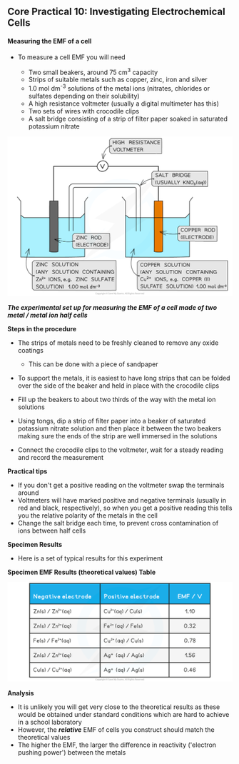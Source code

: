 Core Practical 10: Investigating Electrochemical Cells
------------------------------------------------------

#### Measuring the EMF of a cell

* To measure a cell EMF you will need

  + Two small beakers, around 75 cm<sup>3</sup> capacity
  + Strips of suitable metals such as copper, zinc, iron and silver
  + 1.0 mol dm<sup>-3</sup> solutions of the metal ions (nitrates, chlorides or sulfates depending on their solubility)
  + A high resistance voltmeter (usually a digital multimeter has this)
  + Two sets of wires with crocodile clips
  + A salt bridge consisting of a strip of filter paper soaked in saturated potassium nitrate

![Electrochemistry Calculations - Electrochemical Cell, downloadable AS & A Level Chemistry revision notes](5.4-Electrochemistry-Calculations-Electrochemical-Cell.png)

*<b>The experimental set up for measuring the EMF of a cell made of two metal / metal ion half cells</b>*

<b>Steps in the procedure</b>

* The strips of metals need to be freshly cleaned to remove any oxide coatings

  + This can be done with a piece of sandpaper
* To support the metals, it is easiest to have long strips that can be folded over the side of the beaker and held in place with the crocodile clips
* Fill up the beakers to about two thirds of the way with the metal ion solutions
* Using tongs, dip a strip of filter paper into a beaker of saturated potassium nitrate solution and then place it between the two beakers making sure the ends of the strip are well immersed in the solutions
* Connect the crocodile clips to the voltmeter, wait for a steady reading and record the measurement

<b>Practical tips</b>

* If you don't get a positive reading on the voltmeter swap the terminals around
* Voltmeters will have marked positive and negative terminals (usually in red and black, respectively), so when you get a positive reading this tells you the relative polarity of the metals in the cell
* Change the salt bridge each time, to prevent cross contamination of ions between half cells

<b>Specimen Results</b>

* Here is a set of typical results for this experiment

<b>Specimen EMF Results (theoretical values) Table</b>

![Specimen EMF results, downloadable AS & A Level Chemistry revision notes](8.1.2-Specimen-EMF-results.png)

<b>Analysis</b>

* It is unlikely you will get very close to the theoretical results as these would be obtained under standard conditions which are hard to achieve in a school laboratory
* However, the *<b>relative</b>* EMF of cells you construct should match the theoretical values
* The higher the EMF, the larger the difference in reactivity ('electron pushing power') between the metals
